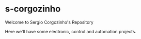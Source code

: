 # s-corgozinho
Welcome to Sergio Corgozinho's Repository

Here we'll have some electronic, control and automation projects.
